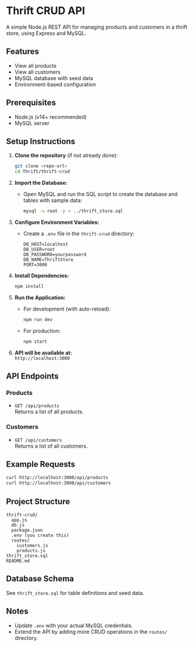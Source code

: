 
# Thrift CRUD API

A simple Node.js REST API for managing products and customers in a thrift store, using Express and MySQL.

## Features

- View all products
- View all customers
- MySQL database with seed data
- Environment-based configuration

## Prerequisites

- Node.js (v14+ recommended)
- MySQL server

## Setup Instructions

1. **Clone the repository** (if not already done):

   ```bash
   git clone <repo-url>
   cd Thrift/thrift-crud
   ```

2. **Import the Database:**

   - Open MySQL and run the SQL script to create the database and tables with sample data:

     ```bash
     mysql -u root -p < ../thrift_store.sql
     ```

3. **Configure Environment Variables:**

   - Create a `.env` file in the `thrift-crud` directory:

     ```
     DB_HOST=localhost
     DB_USER=root
     DB_PASSWORD=yourpassword
     DB_NAME=ThriftStore
     PORT=3000
     ```

4. **Install Dependencies:**

   ```bash
   npm install
   ```

5. **Run the Application:**

   - For development (with auto-reload):
     ```bash
     npm run dev
     ```
   - For production:
     ```bash
     npm start
     ```

6. **API will be available at:**  
   `http://localhost:3000`

## API Endpoints

### Products

- `GET /api/products`  
  Returns a list of all products.

### Customers

- `GET /api/customers`  
  Returns a list of all customers.

## Example Requests

```bash
curl http://localhost:3000/api/products
curl http://localhost:3000/api/customers
```

## Project Structure

```
thrift-crud/
  app.js
  db.js
  package.json
  .env (you create this)
  routes/
    customers.js
    products.js
thrift_store.sql
README.md
```

## Database Schema

See `thrift_store.sql` for table definitions and seed data.

## Notes

- Update `.env` with your actual MySQL credentials.
- Extend the API by adding more CRUD operations in the `routes/` directory.
